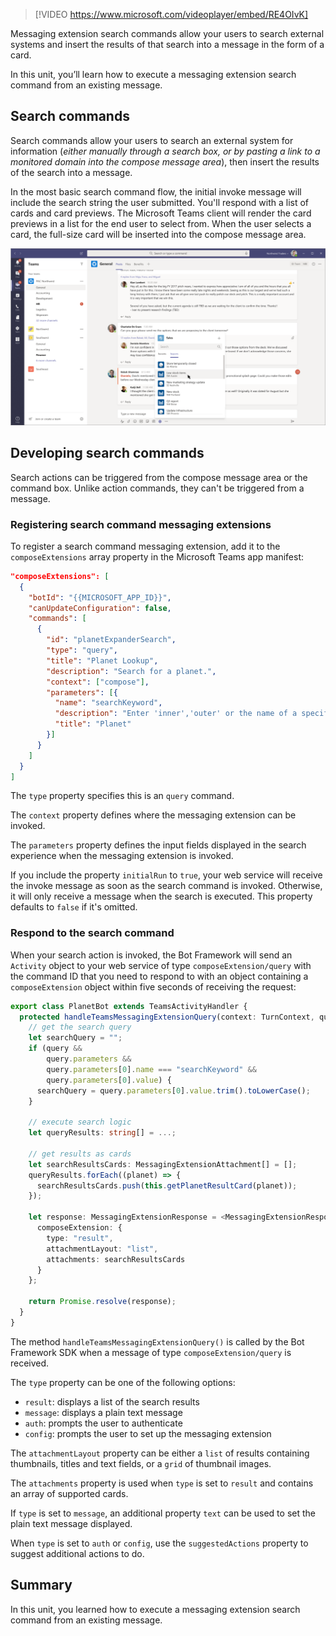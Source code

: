 > [!VIDEO https://www.microsoft.com/videoplayer/embed/RE4OIvK]

Messaging extension search commands allow your users to search external systems and insert the results of that search into a message in the form of a card.

In this unit, you’ll learn how to execute a messaging extension search command from an existing message.

## Search commands

Search commands allow your users to search an external system for information (*either manually through a search box, or by pasting a link to a monitored domain into the compose message area*), then insert the results of the search into a message.

In the most basic search command flow, the initial invoke message will include the search string the user submitted. You'll respond with a list of cards and card previews. The Microsoft Teams client will render the card previews in a list for the end user to select from. When the user selects a card, the full-size card will be inserted into the compose message area.

![Screenshot of a search command](../media/04-search-command.png)

## Developing search commands

Search actions can be triggered from the compose message area or the command box. Unlike action commands, they can't be triggered from a message.

### Registering search command messaging extensions

To register a search command messaging extension, add it to the `composeExtensions` array property in the Microsoft Teams app manifest:

```json
"composeExtensions": [
  {
    "botId": "{{MICROSOFT_APP_ID}}",
    "canUpdateConfiguration": false,
    "commands": [
      {
        "id": "planetExpanderSearch",
        "type": "query",
        "title": "Planet Lookup",
        "description": "Search for a planet.",
        "context": ["compose"],
        "parameters": [{
          "name": "searchKeyword",
          "description": "Enter 'inner','outer' or the name of a specific planet",
          "title": "Planet"
        }]
      }
    ]
  }
]
```

The `type` property specifies this is an `query` command.

The `context` property defines where the messaging extension can be invoked.

The `parameters` property defines the input fields displayed in the search experience when the messaging extension is invoked.

If you include the property `initialRun` to `true`, your web service will receive the invoke message as soon as the search command is invoked. Otherwise, it will only receive a message when the search is executed. This property defaults to `false` if it's omitted.

### Respond to the search command

When your search action is invoked, the Bot Framework will send an `Activity` object to your web service of type `composeExtension/query` with the command ID that you need to respond to with an object containing a `composeExtension` object within five seconds of receiving the request:

```typescript
export class PlanetBot extends TeamsActivityHandler {
  protected handleTeamsMessagingExtensionQuery(context: TurnContext, query: MessagingExtensionQuery): Promise<MessagingExtensionResponse> {
    // get the search query
    let searchQuery = "";
    if (query &&
        query.parameters &&
        query.parameters[0].name === "searchKeyword" &&
        query.parameters[0].value) {
      searchQuery = query.parameters[0].value.trim().toLowerCase();
    }

    // execute search logic
    let queryResults: string[] = ...;

    // get results as cards
    let searchResultsCards: MessagingExtensionAttachment[] = [];
    queryResults.forEach((planet) => {
      searchResultsCards.push(this.getPlanetResultCard(planet));
    });

    let response: MessagingExtensionResponse = <MessagingExtensionResponse>{
      composeExtension: {
        type: "result",
        attachmentLayout: "list",
        attachments: searchResultsCards
      }
    };

    return Promise.resolve(response);
  }
}
```

The method `handleTeamsMessagingExtensionQuery()` is called by the Bot Framework SDK when a message of type `composeExtension/query` is received.

The `type` property can be one of the following options:

- `result`: displays a list of the search results
- `message`: displays a plain text message
- `auth`: prompts the user to authenticate
- `config`: prompts the user to set up the messaging extension

The `attachmentLayout` property can be either a `list` of results containing thumbnails, titles and text fields, or a `grid` of thumbnail images.

The `attachments` property is used when `type` is set to `result` and contains an array of supported cards.

If `type` is set to `message`, an additional property `text` can be used to set the plain text message displayed.

When `type` is set to `auth` or `config`, use the `suggestedActions` property to suggest additional actions to do.

## Summary

In this unit, you learned how to execute a messaging extension search command from an existing message.
